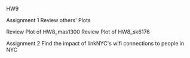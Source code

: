 HW9

Assignment 1 Review others' Plots

Review Plot of HW8_mas1300
Review Plot of HW8_sk6176

Assignment 2 Find the impact of linkNYC's wifi connections to people in NYC
